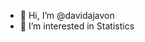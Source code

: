 - 👋 Hi, I’m @davidajavon
- 👀 I’m interested in Statistics



<!---
davidajavon/davidajavon is a ✨ special ✨ repository because its `README.md` (this file) appears on your GitHub profile.
You can click the Preview link to take a look at your changes.
--->
